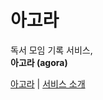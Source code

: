 # 아고라

독서 모임 기록 서비스,<br/> **아고라 (agora)**

<a href="https://agora9room.netlify.app/">아고라</a> | <a href='https://fantastic-henley-edf.notion.site/6cd9a10c2baf4888bd30e8e17c927ecf'>서비스 소개</a>

<br/>
